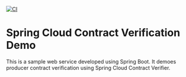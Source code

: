 [![CI](https://github.com/amitdash291/spring-cloud-contract-demo/actions/workflows/ci.yml/badge.svg?branch=main)](https://github.com/amitdash291/spring-cloud-contract-demo/actions/workflows/ci.yml)
# Spring Cloud Contract Verification Demo
This is a sample web service developed using Spring Boot. It demoes producer contract verification using Spring Cloud Contract Verifier.
